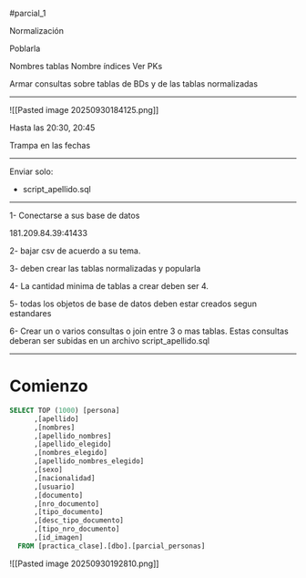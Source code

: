 #parcial_1


Normalización


Poblarla


Nombres tablas
Nombre índices
Ver PKs



Armar consultas sobre tablas de BDs y de las tablas normalizadas



---

![[Pasted image 20250930184125.png]]




Hasta las 20:30, 20:45


Trampa en las fechas

---

Enviar solo:
- script_apellido.sql


---



1- Conectarse a sus base de datos

181.209.84.39:41433

2- bajar csv de acuerdo a su tema.

3- deben crear las tablas normalizadas y popularla

4- La cantidad minima de tablas a crear deben ser 4. 

5- todas los objetos de base de datos deben estar creados segun estandares 

6- Crear un o varios consultas o join entre 3 o mas tablas. Estas consultas deberan ser subidas en un archivo script_apellido.sql 



---


# Comienzo

```sql
SELECT TOP (1000) [persona]
      ,[apellido]
      ,[nombres]
      ,[apellido_nombres]
      ,[apellido_elegido]
      ,[nombres_elegido]
      ,[apellido_nombres_elegido]
      ,[sexo]
      ,[nacionalidad]
      ,[usuario]
      ,[documento]
      ,[nro_documento]
      ,[tipo_documento]
      ,[desc_tipo_documento]
      ,[tipo_nro_documento]
      ,[id_imagen]
  FROM [practica_clase].[dbo].[parcial_personas]
```


![[Pasted image 20250930192810.png]]


